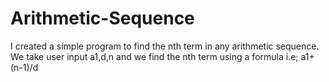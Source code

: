 # Arithmetic-Sequence

I created a simple program to find the nth term in any arithmetic sequence.
We take user input a1,d,n and we find the nth term using a formula i.e; a1+(n-1)/d
